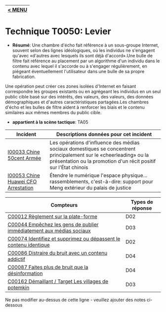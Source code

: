 |[< MENU](../../README.md)|
|---|
# Technique T0050: Levier

* **Résumé**: Une chambre d'écho fait référence à un sous-groupe Internet, souvent selon des lignes idéologiques, où les individus ne s'engagent qu'avec «d'autres avec lesquels ils sont déjà d'accord».Une bulle de filtre fait référence au placement par un algorithme d'un individu dans le contenu avec lequel il s'accorde ou à s'engager régulièrement, en piégeant éventuellement l'utilisateur dans une bulle de sa propre fabrication.

Une opération peut créer ces zones isolées d'Internet en faisant correspondre les groupes existants ou en agrégeant les individus en un seul public cible basé sur des intérêts, des valeurs, des valeurs, des données démographiques et d'autres caractéristiques partagées.Les chambres d'écho et les bulles de filtre aident à renforcer les biais et le contenu similaires aux mêmes membres du public cible.

* **appartient à la scène tactique**: TA05


|Incident |Descriptions données pour cet incident |
|-------- |-------------------- |
|[I00033 Chine 50cent Armée](../generated_pages/incidents/I00033.md) |Les opérations d'influence des médias sociaux domestiques se concentrent principalement sur le «cheerleading» ou la présentation ou la promotion d'un récit positif sur l'État chinois |
|[I00053 Chine Huawei CFO Arrestation](../generated_pages/incidents/I00053.md) |Étendre le numérique l'espace physique… rassemblements, c'est-à-dire: support pour Meng extérieur du palais de justice |



|Compteurs |Types de réponse |
|-------- |-------------- |
|[C00012 Règlement sur la plate-forme](../generated_pages/counters/C00012.md) |D02 |
|[C00044 Empêchez les gens de publier immédiatement aux médias sociaux](../generated_pages/counters/C00044.md) |D03 |
|[C00074 Identifiez et supprimez ou dépassent le contenu identique](../generated_pages/counters/C00074.md) |D02 |
|[C00086 Distraire du bruit avec un contenu addictif](../generated_pages/counters/C00086.md) |D04 |
|[C00087 Faites plus de bruit que la désinformation](../generated_pages/counters/C00087.md) |D04 ||[C00128 Créer un frottement en marquant le contenu avec un ridicule ou d'autres "décélérants"](../generated_pages/counters/C00128.md) |D03 |
|[C00162 Démaillant / Target Les villages de potemkin](../generated_pages/counters/C00162.md) |D03 |


Ne pas modifier au-dessus de cette ligne - veuillez ajouter des notes ci-dessous